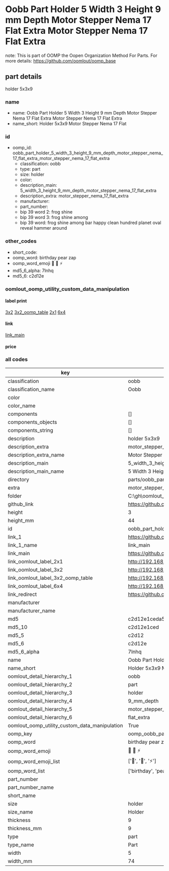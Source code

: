 # Oobb Part Holder 5 Width 3 Height 9 mm Depth Motor Stepper Nema 17 Flat Extra Motor Stepper Nema 17 Flat Extra  

note: This is part of OOMP the Oopen Organization Method For Parts. For more details: https://github.com/oomlout/oomp_base

##  part details
  



holder 5x3x9



### name
* name: Oobb Part Holder 5 Width 3 Height 9 mm Depth Motor Stepper Nema 17 Flat Extra Motor Stepper Nema 17 Flat Extra
* name_short: Holder 5x3x9 Motor Stepper Nema 17 Flat
### id
* oomp_id: oobb_part_holder_5_width_3_height_9_mm_depth_motor_stepper_nema_17_flat_extra_motor_stepper_nema_17_flat_extra
  * classification: oobb
  * type: part
  * size: holder
  * color: 
  * description_main: 5_width_3_height_9_mm_depth_motor_stepper_nema_17_flat_extra
  * description_extra: motor_stepper_nema_17_flat_extra
  * manufacturer: 
  * part_number: 
  * bip 39 word 2: frog shine
  * bip 39 word 3: frog shine among
  * bip 39 word: frog shine among bar happy clean hundred planet oval reveal hammer around

### other_codes
* short_code: 
* oomp_word: birthday pear zap
* oomp_word_emoji :birthday: :pear: :zap:
* md5_6_alpha: 7lnhq
* md5_6: c2d12e






### oomlout_oomp_utility_custom_data_manipulation
#### label print
[3x2](http://192.168.1.245:1112/?label=oomp%207lnhq)
[3x2_oomp_table](http://192.168.1.108:1112/?label=oomp%207lnhq)
[2x1](http://192.168.1.242:1112/?label=oomp%207lnhq)
[6x4](http://192.168.1.55:1112/?label=oomp%207lnhq)    

#### link

[link_main](https://github.com/oomlout/oomlout_oobb_version_4_generated_parts/tree/main/navigation_oomp/oobb/part/holder/5_width_3_height_9_mm_depth_motor_stepper_nema_17_flat_extra/motor_stepper_nema_17_flat_extra/part)                              

#### price







### all codes 
| key | value |  
| --- | --- |  
| classification | oobb |  
| classification_name | Oobb |  
| color |  |  
| color_name |  |  
| components | [] |  
| components_objects | [] |  
| components_string | [] |  
| description | holder 5x3x9 |  
| description_extra | motor_stepper_nema_17_flat_extra |  
| description_extra_name | Motor Stepper Nema 17 Flat Extra |  
| description_main | 5_width_3_height_9_mm_depth_motor_stepper_nema_17_flat_extra |  
| description_main_name | 5 Width 3 Height 9 mm Depth Motor Stepper Nema 17 Flat Extra |  
| directory | parts/oobb_part_holder_5_width_3_height_9_mm_depth_motor_stepper_nema_17_flat_extra_motor_stepper_nema_17_flat_extra |  
| extra | motor_stepper_nema_17_flat |  
| folder | C:\gh\oomlout_oobb_version_4_generated_parts\parts\oobb_part_holder_5_width_3_height_9_mm_depth_motor_stepper_nema_17_flat_extra_motor_stepper_nema_17_flat_extra |  
| github_link | https://github.com/oomlout/oomlout_oomp_part_src/tree/main/parts/oobb_part_holder_5_width_3_height_9_mm_depth_motor_stepper_nema_17_flat_extra_motor_stepper_nema_17_flat_extra |  
| height | 3 |  
| height_mm | 44 |  
| id | oobb_part_holder_5_width_3_height_9_mm_depth_motor_stepper_nema_17_flat_extra_motor_stepper_nema_17_flat_extra |  
| link_1 | https://github.com/oomlout/oomlout_oobb_version_4_generated_parts/tree/main/navigation_oomp/oobb/part/holder/5_width_3_height_9_mm_depth_motor_stepper_nema_17_flat_extra/motor_stepper_nema_17_flat_extra/part |  
| link_1_name | link_main |  
| link_main | https://github.com/oomlout/oomlout_oobb_version_4_generated_parts/tree/main/navigation_oomp/oobb/part/holder/5_width_3_height_9_mm_depth_motor_stepper_nema_17_flat_extra/motor_stepper_nema_17_flat_extra/part |  
| link_oomlout_label_2x1 | http://192.168.1.242:1112/?label=oomp%207lnhq |  
| link_oomlout_label_3x2 | http://192.168.1.245:1112/?label=oomp%207lnhq |  
| link_oomlout_label_3x2_oomp_table | http://192.168.1.108:1112/?label=oomp%207lnhq |  
| link_oomlout_label_6x4 | http://192.168.1.55:1112/?label=oomp%207lnhq |  
| link_redirect | https://github.com/oomlout/oomlout_oobb_version_4_generated_parts/tree/main/parts/oobb_holder_05_03_09_ex_motor_stepper_nema_17_flat |  
| manufacturer |  |  
| manufacturer_name |  |  
| md5 | c2d12e1ceda5ede4a93471260ff17ae9 |  
| md5_10 | c2d12e1ced |  
| md5_5 | c2d12 |  
| md5_6 | c2d12e |  
| md5_6_alpha | 7lnhq |  
| name | Oobb Part Holder 5 Width 3 Height 9 mm Depth Motor Stepper Nema 17 Flat Extra Motor Stepper Nema 17 Flat Extra |  
| name_short | Holder 5x3x9 Motor Stepper Nema 17 Flat |  
| oomlout_detail_hierarchy_1 | oobb |  
| oomlout_detail_hierarchy_2 | part |  
| oomlout_detail_hierarchy_3 | holder |  
| oomlout_detail_hierarchy_4 | 9_mm_depth |  
| oomlout_detail_hierarchy_5 | motor_stepper_nema_17 |  
| oomlout_detail_hierarchy_6 | flat_extra |  
| oomlout_oomp_utility_custom_data_manipulation | True |  
| oomp_key | oomp_oobb_part_holder_5_width_3_height_9_mm_depth_motor_stepper_nema_17_flat_extra_motor_stepper_nema_17_flat_extra |  
| oomp_word | birthday pear zap |  
| oomp_word_emoji | :birthday: :pear: :zap: |  
| oomp_word_emoji_list | [':birthday:', ':pear:', ':zap:'] |  
| oomp_word_list | ['birthday', 'pear', 'zap'] |  
| part_number |  |  
| part_number_name |  |  
| short_name |  |  
| size | holder |  
| size_name | Holder |  
| thickness | 9 |  
| thickness_mm | 9 |  
| type | part |  
| type_name | Part |  
| width | 5 |  
| width_mm | 74 |  
